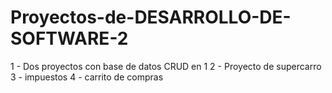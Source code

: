 # Proyectos-de-DESARROLLO-DE-SOFTWARE-2
  1 - Dos proyectos con base de datos CRUD en 1
  2 - Proyecto de supercarro
  3 - impuestos
  4 - carrito de compras
